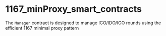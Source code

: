 # 1167_minProxy_smart_contracts
The `Manager` contract is designed to manage ICO/IDO/IGO rounds using the efficient 1167 minimal proxy pattern
